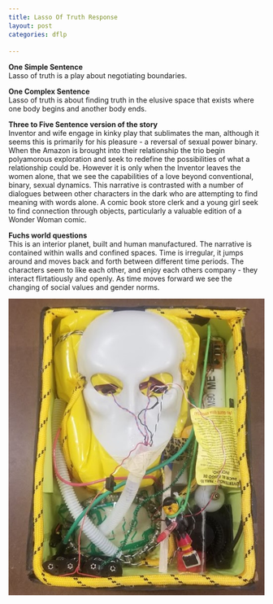 ```yaml
---
title: Lasso Of Truth Response
layout: post
categories: dflp

---
```


**One Simple Sentence**<br>
Lasso of truth is a play about negotiating boundaries.

**One Complex Sentence**<br>
Lasso of truth is about finding truth in the elusive space that exists where one body begins and another body ends.

**Three to Five Sentence version of the story**<br>
Inventor and wife engage in kinky play that sublimates the man, although it seems this is primarily for his pleasure - a reversal of sexual power binary. When the Amazon is brought into their relationship the trio begin polyamorous exploration and seek to redefine the possibilities of what a relationship could be. However it is only when the Inventor leaves the women alone, that we see the capabilities of a love beyond conventional, binary, sexual dynamics. This narrative is contrasted with a number of dialogues between other characters in the dark who are attempting to find meaning with words alone. A comic book store clerk and a young girl seek to find connection through objects, particularly a valuable edition of a Wonder Woman comic.

**Fuchs world questions**<br>
This is an interior planet, built and human manufactured. The narrative is contained within walls and confined spaces.  Time is irregular, it jumps around and moves back and forth between different time periods. The characters seem to like each other, and enjoy each others company - they interact flirtatiously and openly. As time moves forward we see the changing of social values and gender norms.


![](/blog/assets/dflp/lasso.jpg)
